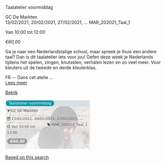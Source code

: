 Taalatelier voormiddag

GC De Markten  
13/02/2021, 20/02/2021, 27/02/2021, ... MAR\_202021\_Taal\_1  

Van 10:00 tot 12:00

*€60,00*

  

Ga je naar een Nederlandstalige school, maar spreek je thuis een andere taal? Dan is dit taalatelier iets voor jou! Oefen deze week je Nederlands tijdens het spelen, zingen, knutselen, verhalen lezen en zo veel meer. Voor kleuters uit de tweede en derde kleuterklas.  
  
FR -- Dans cet atelie ...  
[Lees meer](https://tickets.vgc.be/activity/subscribe/MAR_202021_Taal_1)

[Bekijk](https://tickets.vgc.be/activity/subscribe/MAR_202021_Taal_1)

![](57649.png)

[Based on this search](https://tickets.vgc.be/activity/index?&vrijeplaatsen=1&Age%5B%5D=3%2C4&entity=244)